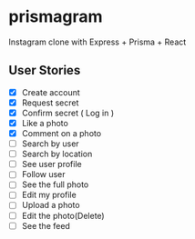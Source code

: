 # prismagram
Instagram clone with Express + Prisma + React

## User Stories

- [x] Create account
- [x] Request secret
- [x] Confirm secret ( Log in )
- [x] Like a photo
- [x] Comment on a photo
- [ ] Search by user
- [ ] Search by location
- [ ] See user profile
- [ ] Follow user
- [ ] See the full photo
- [ ] Edit my profile
- [ ] Upload a photo
- [ ] Edit the photo(Delete)
- [ ] See the feed
